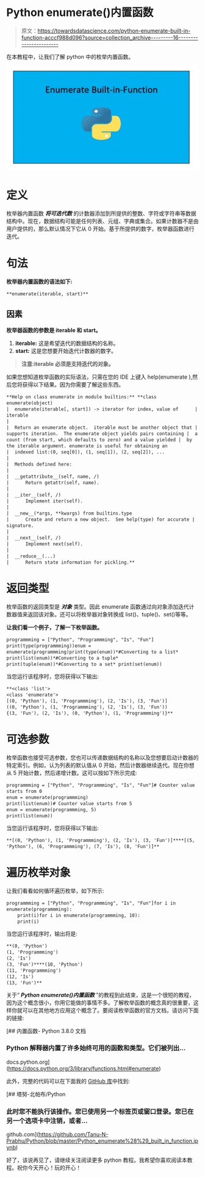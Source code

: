 # Python enumerate()内置函数

> 原文：<https://towardsdatascience.com/python-enumerate-built-in-function-acccf988d096?source=collection_archive---------16----------------------->

在本教程中，让我们了解 python 中的枚举内置函数。

![](img/f3aec761ed0d35b11f3cc628232cd8f3.png)

# 定义

枚举器内置函数 ***将可迭代数*** 的计数器添加到所提供的整数、字符或字符串等数据结构中。现在，数据结构可能是任何列表、元组、字典或集合。如果计数器不是由用户提供的，那么默认情况下它从 0 开始。基于所提供的数字，枚举器函数进行迭代。

# 句法

**枚举器内置函数的语法如下:**

```
**enumerate(iterable, start)**
```

## 因素

**枚举器函数的参数是 iterable 和 start。**

1.  **iterable:** 这是希望迭代的数据结构的名称。
2.  **start:** 这是您想要开始迭代计数器的数字。

> **注意:iterable 必须是支持迭代的对象。**

如果您想知道枚举函数的实际语法，只需在您的 IDE 上键入 help(enumerate ),然后您将获得以下结果。因为你需要了解这些东西。

```
**Help on class enumerate in module builtins:** **class enumerate(object)  
|  enumerate(iterable[, start]) -> iterator for index, value of      |  iterable  
|    
|  Return an enumerate object.  iterable must be another object that |  supports iteration.  The enumerate object yields pairs containing |  a count (from start, which defaults to zero) and a value yielded |  by the iterable argument. enumerate is useful for obtaining an              |  indexed list:(0, seq[0]), (1, seq[1]), (2, seq[2]), ...  
|    
|  Methods defined here:  
|    
|  __getattribute__(self, name, /)  
|      Return getattr(self, name).  
|    
|  __iter__(self, /)  
|      Implement iter(self).  
|    
|  __new__(*args, **kwargs) from builtins.type  
|      Create and return a new object.  See help(type) for accurate |      signature.  
|    
|  __next__(self, /)  
|      Implement next(self).  
|    
|  __reduce__(...)  
|      Return state information for pickling.**
```

# 返回类型

枚举函数的返回类型是 ***对象*** 类型。因此 enumerate 函数通过向对象添加迭代计数器值来返回该对象。还可以将枚举器对象转换成 list()、tuple()、set()等等。

**让我们看一个例子，了解一下枚举函数。**

```
programmming = ["Python", "Programmming", "Is", "Fun"]
print(type(programmming))enum = enumerate(programmming)print(type(enum))*#Converting to a list* print(list(enum))*#Converting to a tuple* print(tuple(enum))*#Converting to a set* print(set(enum))
```

当您运行该程序时，您将获得以下输出:

```
**<class 'list'>
<class 'enumerate'>
[(0, 'Python'), (1, 'Programmming'), (2, 'Is'), (3, 'Fun')]
((0, 'Python'), (1, 'Programmming'), (2, 'Is'), (3, 'Fun'))
{(3, 'Fun'), (2, 'Is'), (0, 'Python'), (1, 'Programmming')}**
```

# 可选参数

枚举函数也接受可选参数，您也可以传递数据结构的名称以及您想要启动计数器的特定索引。例如，认为列表的默认值从 0 开始，然后计数器继续迭代。现在你想从 5 开始计数，然后递增计数。这可以按如下所示完成:

```
programmming = ["Python", "Programmming", "Is", "Fun"]# Counter value starts from 0
enum = enumerate(programmming)
print(list(enum))# Counter value starts from 5
enum = enumerate(programmming, 5)
print(list(enum))
```

当您运行该程序时，您将获得以下输出:

```
**[(0, 'Python'), (1, 'Programmming'), (2, 'Is'), (3, 'Fun')]****[(5, 'Python'), (6, 'Programmming'), (7, 'Is'), (8, 'Fun')]**
```

# 遍历枚举对象

让我们看看如何循环遍历枚举，如下所示:

```
programmming = ["Python", "Programmming", "Is", "Fun"]for i in enumerate(programmming):
    print(i)for i in enumerate(programmming, 10):
    print(i)
```

当您运行该程序时，输出将是:

```
**(0, 'Python') 
(1, 'Programmming') 
(2, 'Is') 
(3, 'Fun')****(10, 'Python') 
(11, 'Programmming') 
(12, 'Is') 
(13, 'Fun')**
```

关于“ ***Python enumerate()内置函数*** ”的教程到此结束，这是一个很短的教程，因为这个概念很小，你用它能做的事情不多。了解枚举函数的概念真的很重要，这样你就可以在其他地方应用这个概念了。要阅读枚举函数的官方文档，请访问下面的链接:

 [## 内置函数- Python 3.8.0 文档

### Python 解释器内置了许多始终可用的函数和类型。它们被列出…

docs.python.org](https://docs.python.org/3/library/functions.html#enumerate) 

此外，完整的代码可以在下面我的 [GitHub 库](https://github.com/Tanu-N-Prabhu/Python/blob/master/Python_enumerate()_built_in_function.ipynb)中找到:

[](https://github.com/Tanu-N-Prabhu/Python/blob/master/Python_enumerate%28%29_built_in_function.ipynb) [## 塔努-北帕布/Python

### 此时您不能执行该操作。您已使用另一个标签页或窗口登录。您已在另一个选项卡中注销，或者…

github.com](https://github.com/Tanu-N-Prabhu/Python/blob/master/Python_enumerate%28%29_built_in_function.ipynb) 

好了，该说再见了，请继续关注阅读更多 python 教程。我希望你喜欢阅读本教程。祝你今天开心！玩的开心！